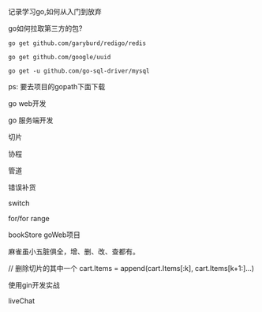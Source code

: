 记录学习go,如何从入门到放弃

go如何拉取第三方的包?

```shell
go get github.com/garyburd/redigo/redis

go get github.com/google/uuid   

go get -u github.com/go-sql-driver/mysql
```
ps: 要去项目的gopath下面下载


go web开发

go 服务端开发

切片

协程

管道

错误补货

switch

for/for range


bookStore goWeb项目

麻雀虽小五脏俱全，增、删、改、查都有。

// 删除切片的其中一个
cart.Items = append(cart.Items[:k], cart.Items[k+1:]...)


使用gin开发实战

liveChat
